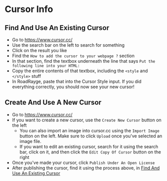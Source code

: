 # Cursor Info

## Find And Use An Existing Cursor
* Go to https://www.cursor.cc/
* Use the search bar on the left to search for something
* Click on the result you like
* Find the `How to add the cursor to your webpage ?` section
* In that section, find the textbox underneath the line that says `Put the following line into your HTML:`
* Copy the entire contents of that textbox, including the `<style` and `</style>` stuff
* In RoadRayge, paste that into the Cursor Style input. If you did everything correctly, you should now see your new cursor!

## Create And Use A New Cursor
* Go to https://www.cursor.cc/
* If you want to create a new cursor, use the `Create New Cursor` button on the left
  * You can also import an image into cursor.cc using the `Import Image` button on the left. Make sure to click `Upload` once you've selected an image file.
  * If you want to edit an existing cursor, search for it using the search bar, click on it, and then click the `Edit Copy Of Cursor` button on the right
* Once you've made your cursor, click `Publish Under An Open License`
* After publishing the cursor, find it using the process above, in [Find And Use An Existing Cursor](#find-and-use-an-existing-cursor)
